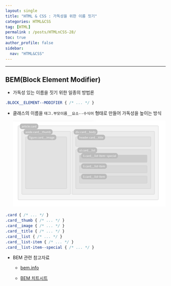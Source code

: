 ```yaml
---
layout: single
title: "HTML & CSS : 가독성을 위한 이름 짓기"
categories: HTML&CSS
tag: [HTML]
permalink : /posts/HTMLnCSS-28/
toc: true
author_profile: false
sidebar:
  nav: "HTML&CSS"
---
```


<hr>

## BEM(Block Element Modifier)

- 가독성 있는 이름을 짓기 위한 일종의 방법론

```css
.BLOCK__ELEMENT--MODIFIER { /* ... */ }
```

- 클래스의 이름을 `태그.부모이름__요소--수식어` 형태로 만들어 가독성을 높이는 방식

    ![image](../../assets/images/HTMLnCSS/HTMLnCSS-28-01.png)

```css
.card { /* ... */ }
.card__thumb { /* ... */ }
.card__image { /* ... */ }
.card__title { /* ... */ }
.card__list { /* ... */ }
.card__list-item { /* ... */ }
.card__list-item--special { /* ... */ }
```

- BEM 관련 참고자료

    - [bem.info](https://en.bem.info/)

    - [BEM 치트시트](https://9elements.com/bem-cheat-sheet/)






